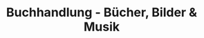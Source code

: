 ---
title: "Buchhandlung - Bücher, Bilder & Musik"
url: /geithain/buchhandlung-buecher-bilder-und-musik/
shop: Bücher
---